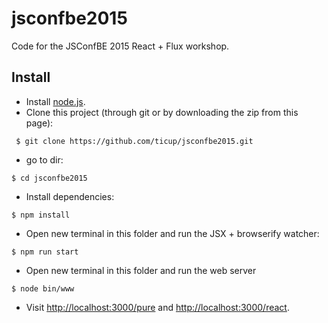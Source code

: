 # jsconfbe2015
Code for the JSConfBE 2015 React + Flux workshop.

## Install
* Install [node.js](https://nodejs.org/).
* Clone this project (through git or by downloading the zip from this page):

```` $ git clone https://github.com/ticup/jsconfbe2015.git````

* go to dir:

``` $ cd jsconfbe2015 ```

* Install dependencies:

``` $ npm install ```

* Open new terminal in this folder and run the JSX + browserify watcher:

``` $ npm run start ```

* Open new terminal in this folder and run the web server

``` $ node bin/www ```

* Visit [http://localhost:3000/pure](http://localhost:3000/pure) and [http://localhost:3000/react](http://localhost:3000/react).
